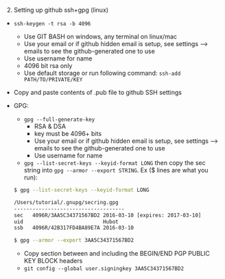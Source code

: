 2. Setting up github ssh+gpg (linux)

- `ssh-keygen -t rsa -b 4096`
	- Use GIT BASH on windows, any terminal on linux/mac
	- Use your email or if github hidden email is setup, see settings --> emails to see the github-generated one to use
	- Use username for name
	- 4096 bit rsa only
	- Use default storage or run following command: `ssh-add PATH/TO/PRIVATE/KEY`
- Copy and paste contents of .pub file to github SSH settings

- GPG:
	- `gpg --full-generate-key`
		- RSA & DSA
		- key must be 4096+ bits
		- Use your email or if github hidden email is setup, see settings --> emails to see the github-generated one to use
		- Use username for name
	- `gpg --list-secret-keys --keyid-format LONG` then copy the sec string into `gpg --armor --export STRING`. Ex ($ lines are what you run):
	```bash
	$ gpg --list-secret-keys --keyid-format LONG
	
	/Users/tutorial/.gnupg/secring.gpg
	------------------------------------
	sec   4096R/3AA5C34371567BD2 2016-03-10 [expires: 2017-03-10]
	uid                          Hubot 
	ssb   4096R/42B317FD4BA89E7A 2016-03-10

	$ gpg --armor --export 3AA5C34371567BD2

	```
	- Copy section between and including the BEGIN/END PGP PUBLIC KEY BLOCK headers
	- `git config --global user.signingkey 3AA5C34371567BD2`